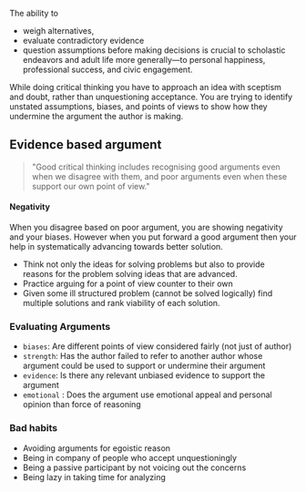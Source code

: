 The ability to 
- weigh alternatives, 
- evaluate contradictory evidence
- question assumptions
before making decisions is crucial to scholastic endeavors and adult life more generally—to personal happiness, professional success, and civic engagement.

While doing critical thinking you have to approach an idea with sceptism and doubt, rather than unquestioning acceptance. You are trying to identify unstated assumptions, biases, and points of views to show how they undermine the argument the author is making.

## Evidence based argument
> "Good critical thinking includes recognising good arguments even when we disagree with them, and poor arguments even when these support our own point of view."

#### Negativity
When you disagree based on poor argument, you are showing negativity and your biases. However when you put forward a good argument then your help in systematically advancing towards better solution. 

- Think not only the ideas for solving problems but also to provide reasons for the problem solving ideas that are advanced.
- Practice arguing for a point of view counter to their own
- Given some ill structured problem (cannot be solved logically) find multiple solutions and rank viability of each solution.

### Evaluating Arguments
- `biases`: Are different points of view considered fairly (not just of author)
- `strength`: Has the author failed to refer to another author whose argument could be used to support or undermine their argument
- `evidence`: Is there any relevant unbiased evidence to support the argument
- `emotional` : Does the argument use emotional appeal and personal opinion than force of reasoning

### Bad habits
- Avoiding arguments for egoistic reason
- Being in company of people who accept unquestioningly 
- Being a passive participant by not voicing out the concerns
- Being lazy in taking time for analyzing

